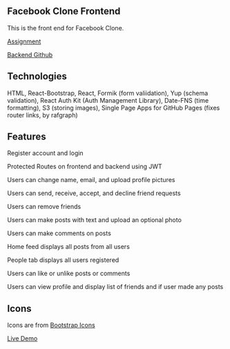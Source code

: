 ## Facebook Clone Frontend

This is the front end for Facebook Clone.

[Assignment](https://www.theodinproject.com/lessons/nodejs-odin-book)

[Backend Github](https://github.com/ericchi00/Facebook-Clone-Backend)

## Technologies

HTML, React-Bootstrap, React, Formik (form valiidation), Yup (schema validation), React Auth Kit (Auth Management Library), Date-FNS (time formatting), S3 (storing images), Single Page Apps for GitHub Pages (fixes router links, by rafgraph)

## Features

Register account and login

Protected Routes on frontend and backend using JWT

Users can change name, email, and upload profile pictures

Users can send, receive, accept, and decline friend requests

Users can remove friends

Users can make posts with text and upload an optional photo

Users can make comments on posts

Home feed displays all posts from all users

People tab displays all users registered

Users can like or unlike posts or comments

Users can view profile and display list of friends and if user made any posts

## Icons

Icons are from [Bootstrap Icons](https://icons.getbootstrap.com/)


[Live Demo](https://ericchi00.github.io/Facebook-Clone-Frontend/)
